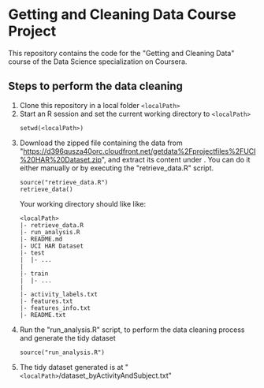 # Getting and Cleaning Data Course Project
This repository contains the code for the "Getting and Cleaning Data" course of the Data Science specialization on Coursera.

## Steps to perform the data cleaning
1. Clone this repository in a local folder `<localPath>`
2. Start an R session and set the current working directory to `<localPath>`
    ```{r}
    setwd(<localPath>)
    ```
3. Download the zipped file containing the data from "https://d396qusza40orc.cloudfront.net/getdata%2Fprojectfiles%2FUCI%20HAR%20Dataset.zip", and extract its content under <localPath>. You can do it either manually or by executing the "retrieve_data.R" script.
    ```{r}
    source("retrieve_data.R")
    retrieve_data()
    ```
    Your working directory should like like:
    ```{r}
    <localPath>
    |- retrieve_data.R
    |- run_analysis.R
    |- README.md
    |- UCI HAR Dataset
    |- test
    |  |- ...
    |
    |- train
    |  |- ...
    |
    |- activity_labels.txt
    |- features.txt
    |- features_info.txt
    |- README.txt
    ```
4. Run the "run_analysis.R" script, to perform the data cleaning process and generate the tidy dataset
    ```{r}
    source("run_analysis.R")
    ```
5. The tidy dataset generated is at "`<localPath>`/dataset_byActivityAndSubject.txt"